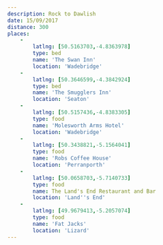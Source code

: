 ```yaml
---
description: Rock to Dawlish
date: 15/09/2017
distance: 300
places: 
    -
        latlng: [50.5163703,-4.8363978]
        type: bed
        name: 'The Swan Inn'
        location: 'Wadebridge'
    -
        latlng: [50.3646599,-4.3842924]
        type: bed
        name: 'The Smugglers Inn'
        location: 'Seaton'
    -
        latlng: [50.5157436,-4.8383305]
        type: food
        name: 'Molesworth Arms Hotel'
        location: 'Wadebridge'
    -
        latlng: [50.3438821,-5.1564041]
        type: food
        name: 'Robs Coffee House'
        location: 'Perranporth'
    -
        latlng: [50.0658703,-5.7140733]
        type: food
        name: The Land's End Restaurant and Bar
        location: 'Land''s End'
    -
        latlng: [49.9679413,-5.2057074]
        type: food
        name: 'Fat Jacks'
        location: 'Lizard'
---
```

